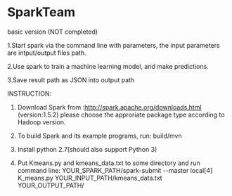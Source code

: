 # SparkTeam
basic version (NOT completed)

1.Start spark via the command line with parameters, the input
parameters are intput/output files path.

2.Use spark to train a machine learning model, and make predictions.

3.Save result path as JSON into output path

INSTRUCTION:

1. Download Spark from :http://spark.apache.org/downloads.html (version:1.5.2)
   please choose the approriate package type according to Hadoop version.

2. To build Spark and its example programs, run:
   build/mvn

3. Install python 2.7(should also support Python 3)

3. Put Kmeans.py and kmeans_data.txt to some directory and run command line:
   YOUR_SPARK_PATH/spark-submit --master local[4] K_means.py
   YOUR_INPUT_PATH/kmeans_data.txt YOUR_OUTPUT_PATH/